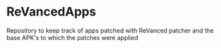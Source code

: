 # ReVancedApps
Repository to keep track of apps patched with ReVanced patcher and the base APK's to which the patches were applied
